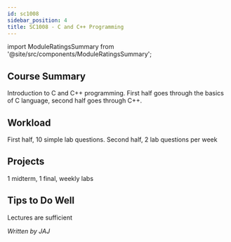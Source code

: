 ```yaml
---
id: sc1008
sidebar_position: 4
title: SC1008 - C and C++ Programming
---
```






import ModuleRatingsSummary from '@site/src/components/ModuleRatingsSummary';

<ModuleRatingsSummary 
  lectureClarity={4}
  contentRelevance={4}
  contentDifficulty={1}
  overallWorkload={1}
  teamDependency={1}
/>

## Course Summary

Introduction to C and C++ programming. First half goes through the basics of C language, second half goes through C++.

## Workload

First half, 10 simple lab questions. Second half, 2 lab questions per week

## Projects

1 midterm, 1 final, weekly labs

## Tips to Do Well

Lectures are sufficient

*Written by JAJ*
